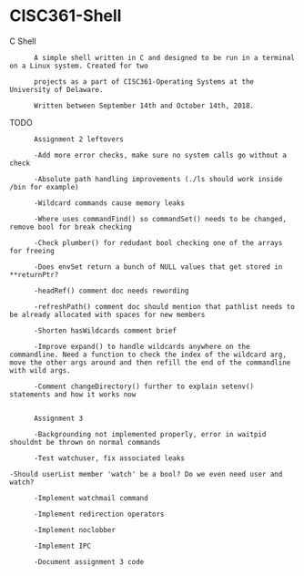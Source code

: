 # CISC361-Shell
C Shell

          A simple shell written in C and designed to be run in a terminal on a Linux system. Created for two   
          
          projects as a part of CISC361-Operating Systems at the University of Delaware.
          
          Written between September 14th and October 14th, 2018.

TODO


          Assignment 2 leftovers

          -Add more error checks, make sure no system calls go without a check

          -Absolute path handling improvements (./ls should work inside /bin for example)

          -Wildcard commands cause memory leaks
          
          -Where uses commandFind() so commandSet() needs to be changed, remove bool for break checking
	  
          -Check plumber() for redudant bool checking one of the arrays for freeing

          -Does envSet return a bunch of NULL values that get stored in **returnPtr?

          -headRef() comment doc needs rewording

          -refreshPath() comment doc should mention that pathlist needs to be already allocated with spaces for new members

          -Shorten hasWildcards comment brief

          -Improve expand() to handle wildcards anywhere on the commandline. Need a function to check the index of the wildcard arg, move the other args around and then refill the end of the commandline with wild args.

          -Comment changeDirectory() further to explain setenv() statements and how it works now


          Assignment 3

          -Backgrounding not implemented properly, error in waitpid shouldnt be thrown on normal commands

          -Test watchuser, fix associated leaks
	  
	-Should userList member 'watch' be a bool? Do we even need user and watch?

          -Implement watchmail command

          -Implement redirection operators

          -Implement noclobber

          -Implement IPC

          -Document assignment 3 code
